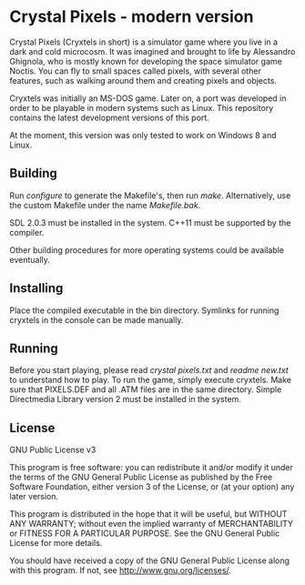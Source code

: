 # Crystal Pixels - modern version

Crystal Pixels (Cryxtels in short) is a simulator game where you live in a dark and cold microcosm. It was imagined and brought to life by Alessandro Ghignola, who is mostly known for developing the space simulator game Noctis. You can fly to small spaces called pixels, with several other features, such as walking around them and creating pixels and objects.

Cryxtels was initially an MS-DOS game. Later on, a port was developed in order to be playable in modern systems such as Linux. This repository contains the latest development versions of this port.

At the moment, this version was only tested to work on Windows 8 and Linux.

## Building

Run *configure* to generate the Makefile's, then run *make*.
Alternatively, use the custom Makefile under the name *Makefile.bak*.

SDL 2.0.3 must be installed in the system. C++11 must be supported by the compiler.

Other building procedures for more operating systems could be available eventually.

## Installing

Place the compiled executable in the bin directory. Symlinks for running cryxtels in the console can be made manually.

## Running

Before you start playing, please read *crystal pixels.txt* and *readme new.txt* to understand how to play.
To run the game, simply execute cryxtels. Make sure that PIXELS.DEF and all .ATM files are in the same directory. Simple Directmedia Library version 2 must be installed in the system.

## License

GNU Public License v3

This program is free software: you can redistribute it and/or modify
it under the terms of the GNU General Public License as published by
the Free Software Foundation, either version 3 of the License, or
(at your option) any later version.

This program is distributed in the hope that it will be useful,
but WITHOUT ANY WARRANTY; without even the implied warranty of
MERCHANTABILITY or FITNESS FOR A PARTICULAR PURPOSE.  See the
GNU General Public License for more details.

You should have received a copy of the GNU General Public License
along with this program.  If not, see <http://www.gnu.org/licenses/>.
